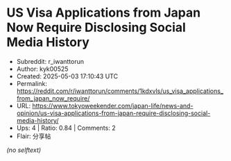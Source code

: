 # US Visa Applications from Japan Now Require Disclosing Social Media History

- Subreddit: r_iwanttorun
- Author: kyk00525
- Created: 2025-05-03 17:10:43 UTC
- Permalink: https://reddit.com/r/iwanttorun/comments/1kdxvls/us_visa_applications_from_japan_now_require/
- URL: https://www.tokyoweekender.com/japan-life/news-and-opinion/us-visa-applications-from-japan-require-disclosing-social-media-history/
- Ups: 4 | Ratio: 0.84 | Comments: 2
- Flair: 分享帖

_(no selftext)_
